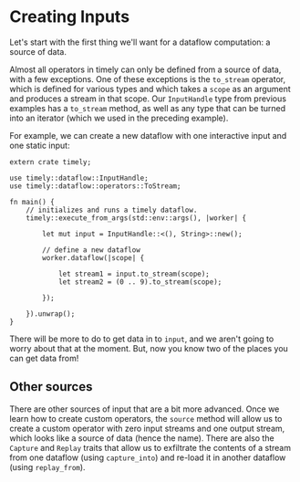 # Creating Inputs

Let's start with the first thing we'll want for a dataflow computation: a source of data.

Almost all operators in timely can only be defined from a source of data, with a few exceptions. One of these exceptions is the `to_stream` operator, which is defined for various types and which takes a `scope` as an argument and produces a stream in that scope. Our `InputHandle` type from previous examples has a `to_stream` method, as well as any type that can be turned into an iterator (which we used in the preceding example).

For example, we can create a new dataflow with one interactive input and one static input:

```rust,no_run
extern crate timely;

use timely::dataflow::InputHandle;
use timely::dataflow::operators::ToStream;

fn main() {
    // initializes and runs a timely dataflow.
    timely::execute_from_args(std::env::args(), |worker| {

        let mut input = InputHandle::<(), String>::new();

        // define a new dataflow
        worker.dataflow(|scope| {

            let stream1 = input.to_stream(scope);
            let stream2 = (0 .. 9).to_stream(scope);

        });

    }).unwrap();
}
```

There will be more to do to get data in to `input`, and we aren't going to worry about that at the moment. But, now you know two of the places you can get data from!

## Other sources

There are other sources of input that are a bit more advanced. Once we learn how to create custom operators, the `source` method will allow us to create a custom operator with zero input streams and one output stream, which looks like a source of data (hence the name). There are also the `Capture` and `Replay` traits that allow us to exfiltrate the contents of a stream from one dataflow (using `capture_into`) and re-load it in another dataflow (using `replay_from`). 